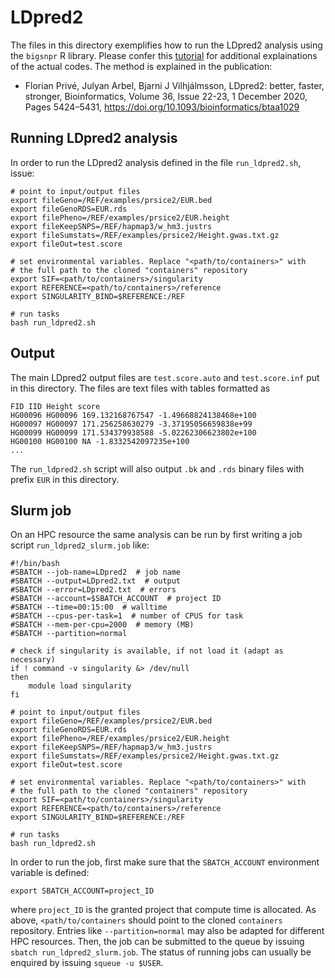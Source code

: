 # LDpred2

The files in this directory exemplifies how to run the LDpred2 analysis using the ``bigsnpr`` R library. 
Please confer this [tutorial](https://privefl.github.io/bigsnpr/articles/LDpred2.html) for additional explainations of the actual codes.
The method is explained in the publication:

- Florian Privé, Julyan Arbel, Bjarni J Vilhjálmsson, LDpred2: better, faster, stronger, Bioinformatics, Volume 36, Issue 22-23, 1 December 2020, Pages 5424–5431, https://doi.org/10.1093/bioinformatics/btaa1029


## Running LDpred2 analysis

In order to run the LDpred2 analysis defined in the file `run_ldpred2.sh`, issue:  
```
# point to input/output files
export fileGeno=/REF/examples/prsice2/EUR.bed
export fileGenoRDS=EUR.rds
export filePheno=/REF/examples/prsice2/EUR.height
export fileKeepSNPS=/REF/hapmap3/w_hm3.justrs
export fileSumstats=/REF/examples/prsice2/Height.gwas.txt.gz
export fileOut=test.score

# set environmental variables. Replace "<path/to/containers>" with 
# the full path to the cloned "containers" repository
export SIF=<path/to/containers>/singularity
export REFERENCE=<path/to/containers>/reference
export SINGULARITY_BIND=$REFERENCE:/REF

# run tasks
bash run_ldpred2.sh
```

## Output

The main LDpred2 output files are ``test.score.auto`` and ``test.score.inf`` put in this directory. 
The files are text files with tables formatted as 
```
FID IID Height score
HG00096 HG00096 169.132168767547 -1.49668824138468e+100
HG00097 HG00097 171.256258630279 -3.37195056659838e+99
HG00099 HG00099 171.534379938588 -5.02262306623802e+100
HG00100 HG00100 NA -1.8332542097235e+100
...
```

The ``run_ldpred2.sh`` script will also output ``.bk`` and ``.rds`` binary files with prefix ``EUR`` in this directory.


## Slurm job

On an HPC resource the same analysis can be run by first writing a job script ``run_ldpred2_slurm.job`` like:
```
#!/bin/bash
#SBATCH --job-name=LDpred2  # job name
#SBATCH --output=LDpred2.txt  # output
#SBATCH --error=LDpred2.txt  # errors
#SBATCH --account=$SBATCH_ACCOUNT  # project ID
#SBATCH --time=00:15:00  # walltime
#SBATCH --cpus-per-task=1  # number of CPUS for task
#SBATCH --mem-per-cpu=2000  # memory (MB)
#SBATCH --partition=normal

# check if singularity is available, if not load it (adapt as necessary)
if ! command -v singularity &> /dev/null
then
    module load singularity
fi

# point to input/output files
export fileGeno=/REF/examples/prsice2/EUR.bed
export fileGenoRDS=EUR.rds
export filePheno=/REF/examples/prsice2/EUR.height
export fileKeepSNPS=/REF/hapmap3/w_hm3.justrs
export fileSumstats=/REF/examples/prsice2/Height.gwas.txt.gz
export fileOut=test.score

# set environmental variables. Replace "<path/to/containers>" with 
# the full path to the cloned "containers" repository
export SIF=<path/to/containers>/singularity
export REFERENCE=<path/to/containers>/reference
export SINGULARITY_BIND=$REFERENCE:/REF

# run tasks
bash run_ldpred2.sh
```

In order to run the job, first make sure that the ``SBATCH_ACCOUNT`` environment variable is defined:
```
export SBATCH_ACCOUNT=project_ID
```
where ``project_ID`` is the granted project that compute time is allocated. 
As above, ``<path/to/containers`` should point to the cloned ``containers`` repository. 
Entries like ``--partition=normal`` may also be adapted for different HPC resources.
Then, the job can be submitted to the queue by issuing ``sbatch run_ldpred2_slurm.job``. 
The status of running jobs can usually be enquired by issuing ``squeue -u $USER``. 
